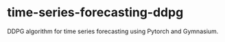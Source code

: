# time-series-forecasting-ddpg

DDPG algorithm for time series forecasting using Pytorch and Gymnasium.
